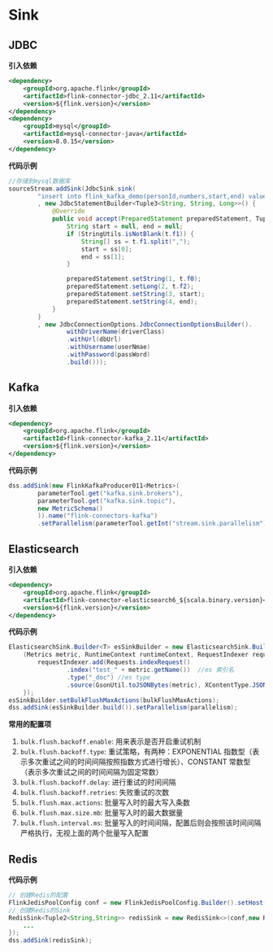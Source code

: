 # Sink

## JDBC

**引入依赖**

```xml
<dependency>
    <groupId>org.apache.flink</groupId>
    <artifactId>flink-connector-jdbc_2.11</artifactId>
    <version>${flink.version}</version>
</dependency>
<dependency>
    <groupId>mysql</groupId>
    <artifactId>mysql-connector-java</artifactId>
    <version>8.0.15</version>
</dependency>
```

**代码示例**

```java
//存储到mysql数据库
sourceStream.addSink(JdbcSink.sink(
        "insert into flink_kafka_demo(personId,numbers,start,end) values(?,?,?,?)"
        , new JdbcStatementBuilder<Tuple3<String, String, Long>>() {
            @Override
            public void accept(PreparedStatement preparedStatement, Tuple3<String, String, Long> t) throws SQLException {
                String start = null, end = null;
                if (StringUtils.isNotBlank(t.f1)) {
                    String[] ss = t.f1.split(",");
                    start = ss[0];
                    end = ss[1];
                }

                preparedStatement.setString(1, t.f0);
                preparedStatement.setLong(2, t.f2);
                preparedStatement.setString(3, start);
                preparedStatement.setString(4, end);
            }
        }
        , new JdbcConnectionOptions.JdbcConnectionOptionsBuilder().
                withDriverName(driverClass)
                .withUrl(dbUrl)
                .withUsername(userNmae)
                .withPassword(passWord)
                .build()));
```

## Kafka

**引入依赖**

```xml
<dependency>
	<groupId>org.apache.flink</groupId>
	<artifactId>flink-connector-kafka_2.11</artifactId>
	<version>${flink.version}</version>
</dependency>
```

**代码示例**

```java
dss.addSink(new FlinkKafkaProducer011<Metrics>(
        parameterTool.get("kafka.sink.brokers"),
        parameterTool.get("kafka.sink.topic"),
        new MetricSchema()
        )).name("flink-connectors-kafka")
        .setParallelism(parameterTool.getInt("stream.sink.parallelism"));
```

## Elasticsearch

**引入依赖**

```xml
<dependency>
    <groupId>org.apache.flink</groupId>
    <artifactId>flink-connector-elasticsearch6_${scala.binary.version}</artifactId>
    <version>${flink.version}</version>
</dependency>
```

**代码示例**

```java
ElasticsearchSink.Builder<T> esSinkBuilder = new ElasticsearchSink.Builder<>(hosts, 
    (Metrics metric, RuntimeContext runtimeContext, RequestIndexer requestIndexer) -> {
        requestIndexer.add(Requests.indexRequest()
                .index("test_" + metric.getName())  //es 索引名
                .type("_doc") //es type
                .source(GsonUtil.toJSONBytes(metric), XContentType.JSON)); 
    });
esSinkBuilder.setBulkFlushMaxActions(bulkFlushMaxActions);
dss.addSink(esSinkBuilder.build()).setParallelism(parallelism);
```

**常用的配置项**

1. `bulk.flush.backoff.enable`: 用来表示是否开启重试机制
2. `bulk.flush.backoff.type`: 重试策略，有两种：EXPONENTIAL 指数型（表示多次重试之间的时间间隔按照指数方式进行增长）、CONSTANT 常数型（表示多次重试之间的时间间隔为固定常数）
3. `bulk.flush.backoff.delay`: 进行重试的时间间隔
4. `bulk.flush.backoff.retries`: 失败重试的次数
5. `bulk.flush.max.actions`: 批量写入时的最大写入条数
6. `bulk.flush.max.size.mb`: 批量写入时的最大数据量
7. `bulk.flush.interval.ms`: 批量写入的时间间隔，配置后则会按照该时间间隔严格执行，无视上面的两个批量写入配置

## Redis

**代码示例**

```java
// 创建Redis的配置
FlinkJedisPoolConfig conf = new FlinkJedisPoolConfig.Builder().setHost("localhost").setPort(6379).build();
// 创建Redis的Sink
RedisSink<Tuple2<String,String>> redisSink = new RedisSink<>(conf,new RedisMapper<Tuple2<String,String>>{
    ...
});
dss.addSink(redisSink);
```